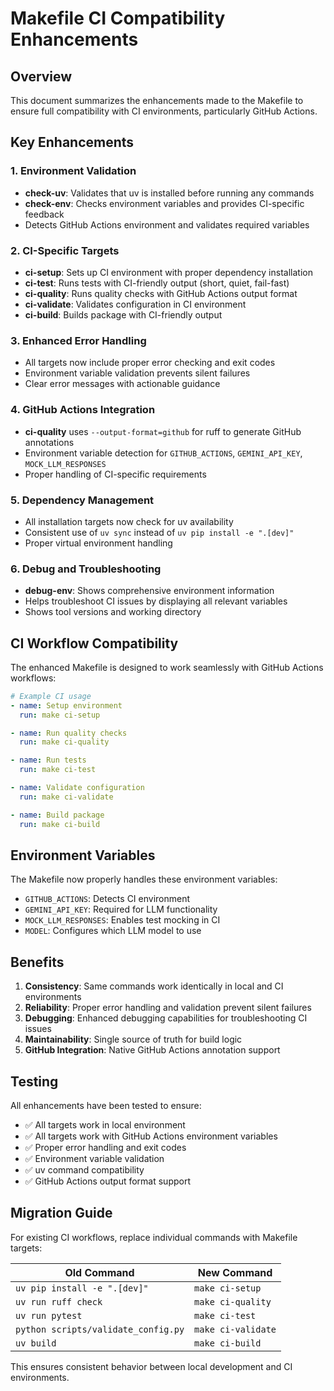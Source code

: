 # Makefile CI Compatibility Enhancements

## Overview

This document summarizes the enhancements made to the Makefile to ensure full compatibility with CI environments, particularly GitHub Actions.

## Key Enhancements

### 1. Environment Validation

- **check-uv**: Validates that uv is installed before running any commands
- **check-env**: Checks environment variables and provides CI-specific feedback
- Detects GitHub Actions environment and validates required variables

### 2. CI-Specific Targets

- **ci-setup**: Sets up CI environment with proper dependency installation
- **ci-test**: Runs tests with CI-friendly output (short, quiet, fail-fast)
- **ci-quality**: Runs quality checks with GitHub Actions output format
- **ci-validate**: Validates configuration in CI environment
- **ci-build**: Builds package with CI-friendly output

### 3. Enhanced Error Handling

- All targets now include proper error checking and exit codes
- Environment variable validation prevents silent failures
- Clear error messages with actionable guidance

### 4. GitHub Actions Integration

- **ci-quality** uses `--output-format=github` for ruff to generate GitHub annotations
- Environment variable detection for `GITHUB_ACTIONS`, `GEMINI_API_KEY`, `MOCK_LLM_RESPONSES`
- Proper handling of CI-specific requirements

### 5. Dependency Management

- All installation targets now check for uv availability
- Consistent use of `uv sync` instead of `uv pip install -e ".[dev]"`
- Proper virtual environment handling

### 6. Debug and Troubleshooting

- **debug-env**: Shows comprehensive environment information
- Helps troubleshoot CI issues by displaying all relevant variables
- Shows tool versions and working directory

## CI Workflow Compatibility

The enhanced Makefile is designed to work seamlessly with GitHub Actions workflows:

```yaml
# Example CI usage
- name: Setup environment
  run: make ci-setup

- name: Run quality checks
  run: make ci-quality

- name: Run tests
  run: make ci-test

- name: Validate configuration
  run: make ci-validate

- name: Build package
  run: make ci-build
```

## Environment Variables

The Makefile now properly handles these environment variables:

- `GITHUB_ACTIONS`: Detects CI environment
- `GEMINI_API_KEY`: Required for LLM functionality
- `MOCK_LLM_RESPONSES`: Enables test mocking in CI
- `MODEL`: Configures which LLM model to use

## Benefits

1. **Consistency**: Same commands work identically in local and CI environments
2. **Reliability**: Proper error handling and validation prevent silent failures
3. **Debugging**: Enhanced debugging capabilities for troubleshooting CI issues
4. **Maintainability**: Single source of truth for build logic
5. **GitHub Integration**: Native GitHub Actions annotation support

## Testing

All enhancements have been tested to ensure:

- ✅ All targets work in local environment
- ✅ All targets work with GitHub Actions environment variables
- ✅ Proper error handling and exit codes
- ✅ Environment variable validation
- ✅ uv command compatibility
- ✅ GitHub Actions output format support

## Migration Guide

For existing CI workflows, replace individual commands with Makefile targets:

| Old Command | New Command |
|-------------|-------------|
| `uv pip install -e ".[dev]"` | `make ci-setup` |
| `uv run ruff check` | `make ci-quality` |
| `uv run pytest` | `make ci-test` |
| `python scripts/validate_config.py` | `make ci-validate` |
| `uv build` | `make ci-build` |

This ensures consistent behavior between local development and CI environments.